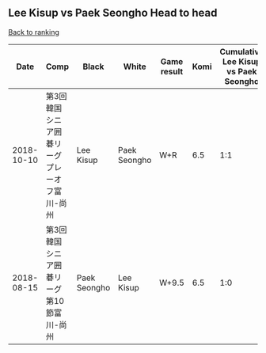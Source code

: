 ## Lee Kisup vs Paek Seongho Head to head

[Back to ranking](../../index.md)




| **Date** | **Comp** | **Black** | **White** | **Game result** | **Komi** | **Cumulative Lee Kisup vs Paek Seongho** | **Lee Kisup streak** | **Paek Seongho streak** | 
| --- | --- | --- | --- | --- | --- | --- | --- | --- |
| 2018-10-10 | 第3回韓国シニア囲碁リーグプレーオフ富川-尚州 | Lee Kisup | Paek Seongho | W+R | 6.5 | 1:1 | 0 | 1 | 
| 2018-08-15 | 第3回韓国シニア囲碁リーグ第10節富川-尚州 | Paek Seongho | Lee Kisup | W+9.5 | 6.5 | 1:0 | 1 | 0 |




